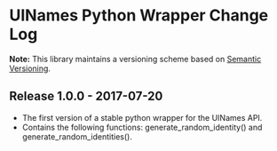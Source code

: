 # UINames Python Wrapper Change Log

**Note:** This library maintains a versioning scheme based on [Semantic Versioning](http://semver.org/).

## Release 1.0.0 - 2017-07-20

+ The first version of a stable python wrapper for the UINames API.
+ Contains the following functions: generate_random_identity() and generate_random_identities().
